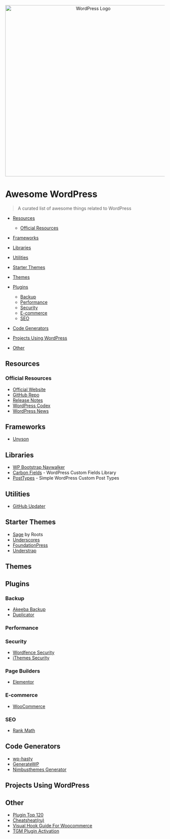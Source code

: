 <p align="center">
  <img width="540" src="./WordPress_logo.svg" alt="WordPress Logo">
</p>

# Awesome WordPress

> A curated list of awesome things related to WordPress

- [Resources](#resources)
  - [Official Resources](#official-resources)

- [Frameworks](#frameworks)

- [Libraries](#libraries)

- [Utilities](#utilities)

- [Starter Themes](#starter-themes)

- [Themes](#themes)

- [Plugins](#plugins)
  - [Backup](#backup)
  - [Performance](#performance)
  - [Security](#security)
  - [E-commerce](#e-commerce)
  - [SEO](#seo)

- [Code Generators](#code-generators)

- [Projects Using WordPress](#projects-using-wordpress)

- [Other](#other)

## Resources

### Official Resources

- [Official Website](https://wordpress.org/)
- [GitHub Repo](https://github.com/WordPress/WordPress)
- [Release Notes](https://wordpress.org/news/category/releases/)
- [WordPress Codex](https://codex.wordpress.org/)
- [WordPress News](https://wordpress.org/news/)

## Frameworks

- [Unyson](http://unyson.io/)

## Libraries

- [WP Bootstrap Navwalker](https://wp-bootstrap.github.io/wp-bootstrap-navwalker/)
- [Carbon Fields](https://carbonfields.net/) - WordPress Custom Fields Library
- [PostTypes](https://github.com/jjgrainger/PostTypes) - Simple WordPress Custom Post Types

## Utilities

- [GitHub Updater](https://github.com/afragen/github-updater)

## Starter Themes

- [Sage](https://roots.io/sage/) by Roots
- [Underscores](http://underscores.me/)
- [FoundationPress](https://foundationpress.olefredrik.com/)
- [Understrap](https://understrap.com/)

## Themes

## Plugins

### Backup

- [Akeeba Backup](https://www.akeebabackup.com/products/akeeba-backup-wordpress.html)
- [Duplicator](https://ru.wordpress.org/plugins/duplicator/)

### Performance

### Security

- [Wordfence Security](https://wordpress.org/plugins/wordfence/)
- [iThemes Security](https://ru.wordpress.org/plugins/better-wp-security/)

### Page Builders

- [Elementor](https://elementor.com/)

### E-commerce

- [WooCommerce](https://wordpress.org/plugins/woocommerce/)

### SEO

- [Rank Math](https://ru.wordpress.org/plugins/seo-by-rank-math/)

## Code Generators

- [wp-hasty](https://www.wp-hasty.com/)
- [GenerateWP](https://generatewp.com/)
- [Nimbusthemes Generator](https://www.nimbusthemes.com/wordpress-code-generators/)

## Projects Using WordPress

## Other

- [Plugin Top 120](http://wp-info.org/plugin-top120/)
- [Cheatsheat(ru)](https://wp-kama.ru/handbook/cheatsheet)
- [Visual Hook Guide For Woocommerce](https://businessbloomer.com/category/woocommerce-tips/visual-hook-series/)
- [TGM Plugin Activation](http://tgmpluginactivation.com)
